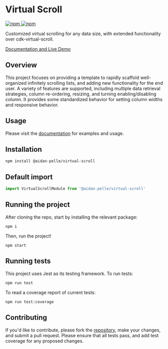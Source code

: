 # Virtual Scroll

[![npm](https://img.shields.io/npm/v/%40aidan-pelle%2Fvirtual-scroll) ![npm](https://img.shields.io/npm/dm/%40aidan-pelle%2Fvirtual-scroll)](https://www.npmjs.com/package/@aidan-pelle/virtual-scroll)

Customized virtual scrolling for any data size, with extended functionality over cdk-virtual-scroll.

[Documentation and Live Demo](https://aidanpelle.github.io/virtual-scroll/)


## Overview
This project focuses on providing a template to rapidly scaffold well-organized infinitely scrolling lists,
and adding new functionality for the end user.
A variety of features are supported, including multiple data retrieval strategies, column re-ordering, resizing, and turning enabling/disabling column.
It provides some standardized behavior for setting column widths and responsive behavior.


## Usage
Please visit the [documentation](https://aidanpelle.github.io/virtual-scroll/) for examples and usage.


## Installation
```console
npm install @aidan-pelle/virtual-scroll
```


## Default import
```ts
import VirtualScrollModule from '@aidan-pelle/virtual-scroll'
```


## Running the project
After cloning the repo, start by installing the relevant package:
```console
npm i
```

Then, run the project!
```console
npm start
```


## Running tests
This project uses Jest as its testing framework.
To run tests:
```console
npm run test
```
To read a coverage report of current tests:
```console
npm run test:coverage
```

## Contributing

If you'd like to contribute, please fork the [repository](https://github.com/AidanPelle/virtual-scroll), make your changes, and submit a pull request.
Please ensure that all tests pass, and add test coverage for any proposed changes.